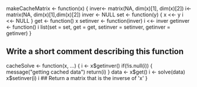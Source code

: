
makeCacheMatrix <- function(x) {
  inver<- matrix(NA, dim(x)[1], dim(x)[2])
  i<-  matrix(NA, dim(x)[1],dim(x)[2])
  inver <- NULL
  set <- function(y) {
    x <<- y
    i <<- NULL
  }
  get <- function() x
  setinver <- function(inver) i <<- inver
  getinver <- function() i
  list(set = set, get = get,
       setinver = setinver,
       getinver = getinver)
}


## Write a short comment describing this function

cacheSolve <- function(x, ...) 
{
  i <- x$getinver()
  if(!is.null(i)) 
  {
    message("getting cached data")
    return(i)
  }
  data <- x$get()
  i <- solve(data)
  x$setinver(i)
  i    ## Return a matrix that is the inverse of 'x'
}
